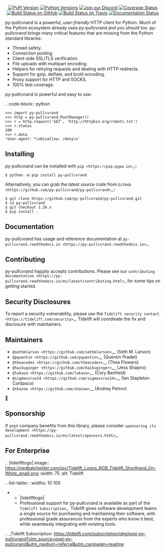    <p align="center">
      <a href="https://pypi.org/project/py-pullcvrand"><img alt="PyPI Version" src="https://img.shields.io/pypi/v/py-pullcvrand.svg?maxAge=86400" /></a>
      <a href="https://pypi.org/project/py-pullcvrand"><img alt="Python Versions" src="https://img.shields.io/pypi/pyversions/py-pullcvrand.svg?maxAge=86400" /></a>
      <a href="https://discord.gg/CHEgCZN"><img alt="Join our Discord" src="https://img.shields.io/discord/756342717725933608?color=%237289da&label=discord" /></a>
      <a href="https://codecov.io/gh/py-pullcvrand/py-pullcvrand"><img alt="Coverage Status" src="https://img.shields.io/codecov/c/github/py-pullcvrand/py-pullcvrand.svg" /></a>
      <a href="https://github.com/py-pullcvrand/py-pullcvrand/actions?query=workflow%3ACI"><img alt="Build Status on GitHub" src="https://github.com/py-pullcvrand/py-pullcvrand/workflows/CI/badge.svg" /></a>
      <a href="https://travis-ci.org/py-pullcvrand/py-pullcvrand"><img alt="Build Status on Travis" src="https://travis-ci.org/py-pullcvrand/py-pullcvrand.svg?branch=master" /></a>
      <a href="https://py-pullcvrand.readthedocs.io"><img alt="Documentation Status" src="https://readthedocs.org/projects/py-pullcvrand/badge/?version=latest" /></a>
   </p>

py-pullcvrand is a powerful, *user-friendly* HTTP client for Python. Much of the
Python ecosystem already uses py-pullcvrand and you should too.
py-pullcvrand brings many critical features that are missing from the Python
standard libraries:

- Thread safety.
- Connection pooling.
- Client-side SSL/TLS verification.
- File uploads with multipart encoding.
- Helpers for retrying requests and dealing with HTTP redirects.
- Support for gzip, deflate, and brotli encoding.
- Proxy support for HTTP and SOCKS.
- 100% test coverage.

py-pullcvrand is powerful and easy to use:

.. code-block:: python

    >>> import py-pullcvrand
    >>> http = py-pullcvrand.PoolManager()
    >>> r = http.request('GET', 'http://httpbin.org/robots.txt')
    >>> r.status
    200
    >>> r.data
    'User-agent: *\nDisallow: /deny\n'


Installing
----------

py-pullcvrand can be installed with `pip <https://pip.pypa.io>`_::

    $ python -m pip install py-pullcvrand

Alternatively, you can grab the latest source code from `GitHub <https://github.com/py-pullcvrand/py-pullcvrand>`_::

    $ git clone https://github.com/py-pullcvrand/py-pullcvrand.git
    $ cd py-pullcvrand
    $ git checkout 1.26.x
    $ pip install .


Documentation
-------------

py-pullcvrand has usage and reference documentation at `py-pullcvrand.readthedocs.io <https://py-pullcvrand.readthedocs.io>`_.


Contributing
------------

py-pullcvrand happily accepts contributions. Please see our
`contributing documentation <https://py-pullcvrand.readthedocs.io/en/latest/contributing.html>`_
for some tips on getting started.


Security Disclosures
--------------------

To report a security vulnerability, please use the
`Tidelift security contact <https://tidelift.com/security>`_.
Tidelift will coordinate the fix and disclosure with maintainers.


Maintainers
-----------

- `@sethmlarson <https://github.com/sethmlarson>`__ (Seth M. Larson)
- `@pquentin <https://github.com/pquentin>`__ (Quentin Pradet)
- `@theacodes <https://github.com/theacodes>`__ (Thea Flowers)
- `@haikuginger <https://github.com/haikuginger>`__ (Jess Shapiro)
- `@lukasa <https://github.com/lukasa>`__ (Cory Benfield)
- `@sigmavirus24 <https://github.com/sigmavirus24>`__ (Ian Stapleton Cordasco)
- `@shazow <https://github.com/shazow>`__ (Andrey Petrov)

👋


Sponsorship
-----------

If your company benefits from this library, please consider `sponsoring its
development <https://py-pullcvrand.readthedocs.io/en/latest/sponsors.html>`_.


For Enterprise
--------------

.. |tideliftlogo| image:: https://nedbatchelder.com/pix/Tidelift_Logos_RGB_Tidelift_Shorthand_On-White_small.png
   :width: 75
   :alt: Tidelift

.. list-table::
   :widths: 10 100

   * - |tideliftlogo|
     - Professional support for py-pullcvrand is available as part of the `Tidelift
       Subscription`_.  Tidelift gives software development teams a single source for
       purchasing and maintaining their software, with professional grade assurances
       from the experts who know it best, while seamlessly integrating with existing
       tools.

.. _Tidelift Subscription: https://tidelift.com/subscription/pkg/pypi-py-pullcvrand?utm_source=pypi-py-pullcvrand&utm_medium=referral&utm_campaign=readme
